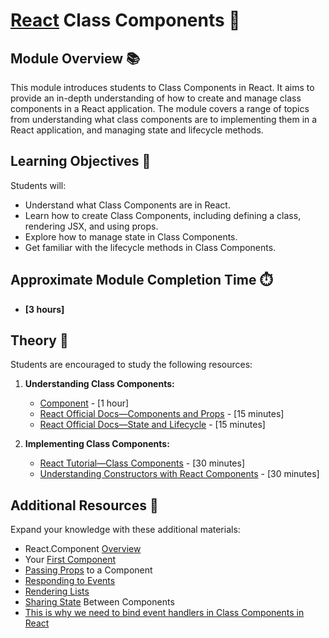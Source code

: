 # [React](https://github.com/rolling-scopes-school/tasks/tree/master/react) Class Components 🌟

## Module Overview 📚

This module introduces students to Class Components in React. It aims to provide an in-depth understanding of how to
create and manage class components in a React application. The module covers a range of topics from understanding what
class components are to implementing them in a React application, and managing state and lifecycle methods.

## Learning Objectives 🎯

Students will:

- Understand what Class Components are in React.
- Learn how to create Class Components, including defining a class, rendering JSX, and using props.
- Explore how to manage state in Class Components.
- Get familiar with the lifecycle methods in Class Components.

## Approximate Module Completion Time ⏱️

- **[3 hours]**

## Theory 📖

Students are encouraged to study the following resources:

1. **Understanding Class Components:**

   - [Component](https://react.dev/reference/react/Component) - [1 hour]
   - [React Official Docs—Components and Props](https://legacy.reactjs.org/docs/components-and-props.html) - [15 minutes]
   - [React Official Docs—State and Lifecycle](https://legacy.reactjs.org/docs/state-and-lifecycle.html) - [15 minutes]

2. **Implementing Class Components:**

   - [React Tutorial—Class Components](https://www.tutorialspoint.com/reactjs/reactjs_components.htm) - [30 minutes]
   - [Understanding Constructors with React Components](https://www.digitalocean.com/community/tutorials/react-constructors-with-react-components) - [30 minutes]

## Additional Resources 📘

Expand your knowledge with these additional materials:

- React.Component [Overview](https://legacy.reactjs.org/docs/react-component.html)
- Your [First Component](https://react.dev/learn/your-first-component)
- [Passing Props](https://react.dev/learn/passing-props-to-a-component) to a Component
- [Responding to Events](https://react.dev/learn/responding-to-events)
- [Rendering Lists](https://react.dev/learn/rendering-lists)
- [Sharing State](https://react.dev/learn/sharing-state-between-components) Between Components
- [This is why we need to bind event handlers in Class Components in React](https://www.freecodecamp.org/news/this-is-why-we-need-to-bind-event-handlers-in-class-components-in-react-f7ea1a6f93eb/)
